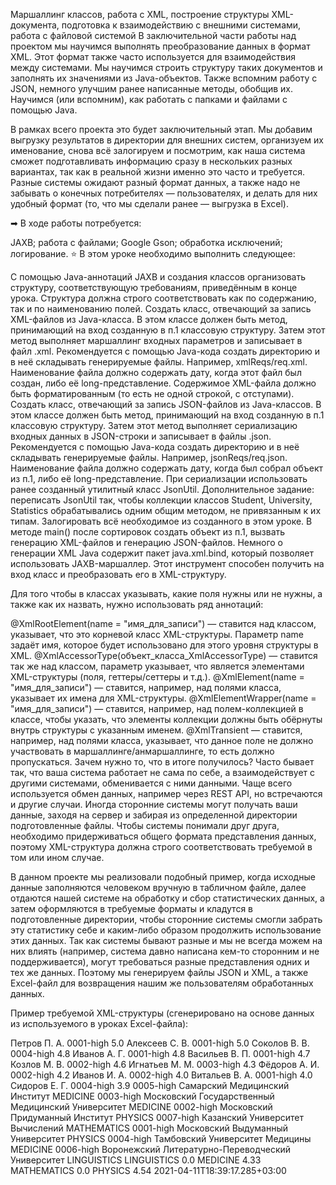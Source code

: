 Маршаллинг классов, работа с XML, построение структуры XML-документа, подготовка к взаимодействию с внешними системами, работа с файловой системой
В заключительной части работы над проектом мы научимся выполнять преобразование данных в формат XML. Этот формат также часто используется для взаимодействия между системами. Мы научимся строить структуру таких документов и заполнять их значениями из Java-объектов. Также вспомним работу с JSON, немного улучшим ранее написанные методы, обобщив их. Научимся (или вспомним), как работать с папками и файлами с помощью Java.

В рамках всего проекта это будет заключительный этап. Мы добавим выгрузку результатов в директории для внешних систем, организуем их именование, снова всё залогируем и посмотрим, как наша система сможет подготавливать информацию сразу в нескольких разных вариантах, так как в реальной жизни именно это часто и требуется. Разные системы ожидают разный формат данных, а также надо не забывать о конечных потребителях — пользователях, и делать для них удобный формат (то, что мы сделали ранее — выгрузка в Excel).

➡ В ходе работы потребуется:

JAXB;
работа с файлами;
Google Gson;
обработка исключений;
логирование.
⭐ В этом уроке необходимо выполнить следующее:

С помощью Java-аннотаций JAXB и создания классов организовать структуру, соответствующую требованиям, приведённым в конце урока. Структура должна строго соответствовать как по содержанию, так и по наименованию полей.
Создать класс, отвечающий за запись XML-файлов из Java-класса. В этом классе должен быть метод, принимающий на вход созданную в п.1 классовую структуру. Затем этот метод выполняет маршаллинг входных параметров и записывает в файл .xml. Рекомендуется с помощью Java-кода создать директорию и в неё складывать генерируемые файлы. Например, xmlReqs/req.xml.
Наименование файла должно содержать дату, когда этот файл был создан, либо её long-представление.
Содержимое XML-файла должно быть форматированным (то есть не одной строкой, с отступами).
Создать класс, отвечающий за запись JSON-файлов из Java-классов. В этом классе должен быть метод, принимающий на вход созданную в п.1 классовую структуру. Затем этот метод выполняет сериализацию входных данных в JSON-строки и записывает в файлы .json. Рекомендуется с помощью Java-кода создать директорию и в неё складывать генерируемые файлы. Например, jsonReqs/req.json.
Наименование файла должно содержать дату, когда был собрал объект из п.1, либо её long-представление.
При сериализации использовать ранее созданный утилитный класс JsonUtil.
Дополнительное задание: переписать JsonUtil так, чтобы коллекции классов Student, University, Statistics обрабатывались одним общим методом, не привязанным к их типам.
Залогировать всё необходимое из созданного в этом уроке.
В методе main() после сортировок создать объект из п.1, вызвать генерацию XML-файлов и генерацию JSON-файлов.
Немного о генерации XML
Java содержит пакет java.xml.bind, который позволяет использовать JAXB-маршаллер. Этот инструмент способен получить на вход класс и преобразовать его в XML-структуру.

Для того чтобы в классах указывать, какие поля нужны или не нужны, а также как их назвать, нужно использовать ряд аннотаций:

@XmlRootElement(name = "имя_для_записи") — ставится над классом, указывает, что это корневой класс XML-структуры. Параметр name задаёт имя, которое будет использовано для этого уровня структуры в XML.
@XmlAccessorType(объект_класса_XmlAccessorType) — ставится так же над классом, параметр указывает, что является элементами XML-структуры (поля, геттеры/сеттеры и т.д.).
@XmlElement(name = "имя_для_записи") — ставится, например, над полями класса, указывает их имена для XML-структуры.
@XmlElementWrapper(name = "имя_для_записи") — ставится, например, над полем-коллекцией в классе, чтобы указать, что элементы коллекции должны быть обёрнуты внутрь структуры с указанным именем.
@XmlTransient — ставится, например, над полями класса, указывает, что данное поле не должно участвовать в маршаллинге/анмаршаллинге, то есть должно пропускаться.
Зачем нужно то, что в итоге получилось?
Часто бывает так, что ваша система работает не сама по себе, а взаимодействует с другими системами, обменивается с ними данными. Чаще всего используется обмен данных, например через REST API, но встречаются и другие случаи. Иногда сторонние системы могут получать ваши данные, заходя на сервер и забирая из определенной директории подготовленные файлы. Чтобы системы понимали друг друга, необходимо придерживаться общего формата представления данных, поэтому XML-структура должна строго соответствовать требуемой в том или ином случае.

В данном проекте мы реализовали подобный пример, когда исходные данные заполняются человеком вручную в табличном файле, далее отдаются нашей системе на обработку и сбор статистических данных, а затем оформляются в требуемые форматы и кладутся в подготовленные директории, чтобы сторонние системы смогли забрать эту статистику себе и каким-либо образом продолжить использование этих данных. Так как системы бывают разные и мы не всегда можем на них влиять (например, система давно написана кем-то сторонним и не поддерживается), могут требоваться разные представления одних и тех же данных. Поэтому мы генерируем файлы JSON и XML, а также Excel-файл для возвращения нашим же пользователям обработанных данных.

Пример требуемой XML-структуры (сгенерировано на основе данных из используемого в уроках Excel-файла):

<?xml version="1.0" encoding="UTF-8" standalone="yes"?>
<root>
    <studentsInfo>
        <studentEntry>
            <studentName>Петров П. А.</studentName>
            <universityId>0001-high</universityId>
            <avgScore>5.0</avgScore>
        </studentEntry>
        <studentEntry>
            <studentName>Алексеев С. В.</studentName>
            <universityId>0001-high</universityId>
            <avgScore>5.0</avgScore>
        </studentEntry>
        <studentEntry>
            <studentName>Соколов В. В.</studentName>
            <universityId>0004-high</universityId>
            <avgScore>4.8</avgScore>
        </studentEntry>
        <studentEntry>
            <studentName>Иванов А. Г.</studentName>
            <universityId>0001-high</universityId>
            <avgScore>4.8</avgScore>
        </studentEntry>
        <studentEntry>
            <studentName>Васильев В. П.</studentName>
            <universityId>0001-high</universityId>
            <avgScore>4.7</avgScore>
        </studentEntry>
        <studentEntry>
            <studentName>Козлов М. В.</studentName>
            <universityId>0002-high</universityId>
            <avgScore>4.6</avgScore>
        </studentEntry>
        <studentEntry>
            <studentName>Игнатьев М. М.</studentName>
            <universityId>0003-high</universityId>
            <avgScore>4.3</avgScore>
        </studentEntry>
        <studentEntry>
            <studentName>Фёдоров А. И.</studentName>
            <universityId>0002-high</universityId>
            <avgScore>4.2</avgScore>
        </studentEntry>
        <studentEntry>
            <studentName>Иванов И. А.</studentName>
            <universityId>0002-high</universityId>
            <avgScore>4.0</avgScore>
        </studentEntry>
        <studentEntry>
            <studentName>Витальев В. А.</studentName>
            <universityId>0001-high</universityId>
            <avgScore>4.0</avgScore>
        </studentEntry>
        <studentEntry>
            <studentName>Сидоров Е. Г.</studentName>
            <universityId>0004-high</universityId>
            <avgScore>3.9</avgScore>
        </studentEntry>
    </studentsInfo>
    <universitiesInfo>
        <universityEntry>
            <universityId>0005-high</universityId>
            <universityName>Самарский Медицинский Институт</universityName>
            <universityProfile>MEDICINE</universityProfile>
        </universityEntry>
        <universityEntry>
            <universityId>0003-high</universityId>
            <universityName>Московский Государственный Медицинский Университет</universityName>
            <universityProfile>MEDICINE</universityProfile>
        </universityEntry>
        <universityEntry>
            <universityId>0002-high</universityId>
            <universityName>Московский Придуманный Институт</universityName>
            <universityProfile>PHYSICS</universityProfile>
        </universityEntry>
        <universityEntry>
            <universityId>0007-high</universityId>
            <universityName>Казанский Университет Вычислений</universityName>
            <universityProfile>MATHEMATICS</universityProfile>
        </universityEntry>
        <universityEntry>
            <universityId>0001-high</universityId>
            <universityName>Московский Выдуманный Университет</universityName>
            <universityProfile>PHYSICS</universityProfile>
        </universityEntry>
        <universityEntry>
            <universityId>0004-high</universityId>
            <universityName>Тамбовский Университет Медицины</universityName>
            <universityProfile>MEDICINE</universityProfile>
        </universityEntry>
        <universityEntry>
            <universityId>0006-high</universityId>
            <universityName>Воронежский Литературно-Переводческий Университет</universityName>
            <universityProfile>LINGUISTICS</universityProfile>
        </universityEntry>
    </universitiesInfo>
    <statisticalInfo>
        <statisticsEntry>
            <universityProfile>LINGUISTICS</universityProfile>
            <avgScore>0.0</avgScore>
        </statisticsEntry>
        <statisticsEntry>
            <universityProfile>MEDICINE</universityProfile>
            <avgScore>4.33</avgScore>
        </statisticsEntry>
        <statisticsEntry>
            <universityProfile>MATHEMATICS</universityProfile>
            <avgScore>0.0</avgScore>
        </statisticsEntry>
        <statisticsEntry>
            <universityProfile>PHYSICS</universityProfile>
            <avgScore>4.54</avgScore>
        </statisticsEntry>
    </statisticalInfo>
    <processedAt>2021-04-11T18:39:17.285+03:00</processedAt>
</root>